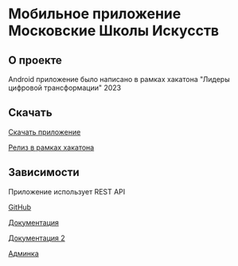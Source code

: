 # Мобильное приложение Московские Школы Искусств

## О проекте

Android приложение было написано в рамках хакатона "Лидеры цифровой трансформации" 2023

## Скачать

[Скачать приложение](https://github.com/SrgGrch/ArtSchool/releases/download/v0.1.1-beta2/ArtSchools.apk)

[Релиз в рамках хакатона](https://github.com/SrgGrch/ArtSchool/releases/tag/v0.1.1-beta2)

## Зависимости

Приложение использует REST API

[GitHub](https://github.com/Kideri/dolgostroiki-20)

[Документация](http://dolgostroiki-20.game-kit.ru/swagger/)

[Документация 2](http://dolgostroiki-20.game-kit.ru/docs/)

[Админка](http://dolgostroiki-20.game-kit.ru/admin/)
